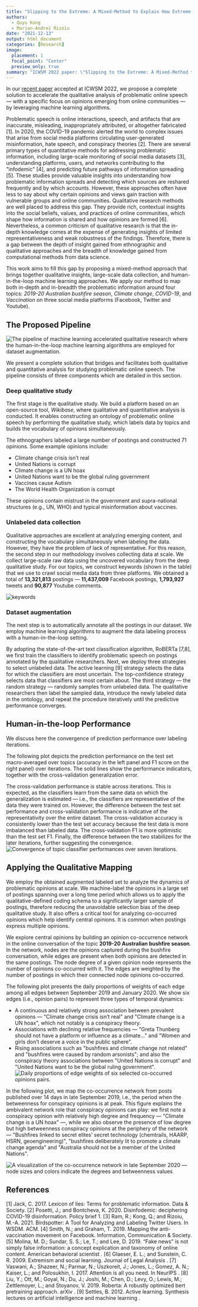 ```yaml
---
title: "Slipping to the Extreme: A Mixed-Method to Explain How Extreme Opinions Infiltrate Online Discussions"
authors:
  - Quyu Kong
  - Marian-Andrei Rizoiu
date: "2021-12-13"
output: html_document
categories: [Research]
image:
  placement: 1
  focal_point: "Center"
  preview_only: true
summary: "ICWSM 2022 paper: \"Slipping to the Extreme: A Mixed-Method to Explain How Extreme Opinions Infiltrate Online Discussions\" "
---
```


In our [recent paper](https://arxiv.org/pdf/2109.00302.pdf) accepted at ICWSM 2022, we propose a complete solution to accelerate the qualitative analysis of problematic online speech — with a specific focus on opinions emerging from online communities — by leveraging machine learning algorithms.

Problematic speech is online interactions, speech, and artifacts that are inaccurate, misleading, inappropriately attributed, or altogether fabricated [1]. In 2020, the COVID-19 pandemic alerted the world to complex issues that arise from social media platforms circulating user-generated misinformation, hate speech, and conspiracy theories [2]. There are several primary types of quantitative methods for addressing problematic information, including large-scale monitoring of social media datasets [3], understanding platforms, users, and networks contributing to the "infodemic" [4], and predicting future pathways of information spreading [5].
These studies provide valuable insights into understanding
how problematic information spreads and detecting which sources are reshared frequently and by which accounts. However, these approaches often have less to say about why certain opinions and views gain traction with vulnerable groups and online communities. Qualitative research methods are well placed to address this gap. They provide rich, contextual insights into the social beliefs, values, and practices of online communities, which shape how information is shared and how opinions are formed [6].
Nevertheless, a common criticism of qualitative research is that the in-depth knowledge comes at the expense of generating insights of limited representativeness and weak robustness of the findings. Therefore, there is a gap between the depth of insight gained from ethnographic and qualitative approaches and the breadth of knowledge gained from computational methods from data science.

This work aims to fill this gap by proposing a mixed-method approach that brings together qualitative insights, large-scale data collection, and human-in-the-loop machine learning approaches. We apply our method to map both in-depth and in-breadth the problematic information around four topics: *2019-20 Australian bushfire season*, *Climate change*, *COVID-19*, and *Vaccination* on three social media platforms (Facebook, Twitter and Youtube).

## The Proposed Pipeline

![The pipeline of machine learning accelerated qualitative research where the human-in-the-loop machine learning algorithms are employed for dataset augmentation.](fig1.png)

We present a complete solution that bridges and facilitates both qualitative and quantitative analysis for studying problematic online speech. The pipeline consists of three components which are detailed in this section.
### Deep qualitative study
The first stage is the qualitative study. We build a platform based on an open-source tool, *Wikibase*, where qualitative and quantitative analysis is conducted. It enables constructing an ontology of problematic online speech by performing the qualitative study, which labels data by topics and builds the vocabulary of opinions simultaneously.

The ethnographers labeled a large number of postings and constructed 71 opinions. Some example opinions include:
  - Climate change crisis isn’t real
  - United Nations is corrupt
  - Climate change is a UN hoax
  - United Nations want to be the global ruling government
  - Vaccines cause Autism
  - The World Health Organization is corrupt

These opinions contain mistrust in the government and supra-national structures (e.g., UN, WHO) and typical misinformation about vaccines.


### Unlabeled data collection
Qualitative approaches are excellent at analyzing emerging content, and constructing the vocabulary simultaneously when labeling the data.
However, they have the problem of lack of representative.
For this reason, the second step in our methodology involves collecting data at scale.
We collect large-scale raw data using the uncovered vocabulary from the deep qualitative study. For our topics, we construct keywords (shown in the table) that we use to crawl social media data from three platforms. We obtained a total of **13,321,813** postings — **11,437,009** Facebook postings, **1,793,927** tweets and **90,877** Youtube comments.

![keywords](table.png)


### Dataset augmentation
The next step is to automatically annotate all the postings in our dataset.
We employ machine learning algorithms to augment the data labeling process with a human-in-the-loop setting.

By adopting the state-of-the-art text classification algorithm, RoBERTa [7,8], we first train the classifiers to identify problematic speech on postings annotated by the qualitative researchers. Next, we deploy three strategies to select unlabeled data. The active learning [9] strategy selects the data for which the classifiers are most uncertain. The top-confidence strategy selects data that classifiers are most certain about. The third strategy — the random strategy — randomly samples from unlabeled data. The qualitative researchers then label the sampled data, introduce the newly labeled data in the ontology, and repeat the procedure iteratively until the predictive performance converges.

## Human-in-the-loop Performance
We discuss here the convergence of prediction performance over labeling iterations.

The following plot depicts the prediction performance on the test set macro-averaged over topics (accuracy in the left panel and F1 score on the right panel) over iterations.
The solid lines show the performance indicators, together with the cross-validation generalization error.

The cross-validation performance is stable across iterations. This is expected, as the classifiers learn from the same data on which the generalization is estimated — i.e., the classifiers are representative of the data they were trained on. However, the difference between the test set performance and cross-validation performance is indicative of the representativity over the entire dataset. The cross-validation accuracy is consistently lower than the test set accuracy because the test data is more imbalanced than labeled data. The cross-validation F1 is more optimistic than the test set F1. Finally, the difference between the two stabilizes for the later iterations, further suggesting the convergence.
![Convergence of topic classifier performances over seven iterations.](fig3.png)
## Applying the Qualitative Mapping

We employ the obtained augmented labeled set to analyze the dynamics of problematic opinions at scale. We machine-label the opinions in a large set of postings spanning over a long time period which allows us to apply the qualitative-defined coding schema to a significantly larger sample of postings, therefore reducing the unavoidable selection bias of the deep qualitative study. It also offers a critical tool for analyzing co-occurred opinions which help identify central opinions. It is common when postings express multiple opinions.

We explore central opinions by building an opinion co-occurrence network in the online conversation of the topic **2019-20 Australian bushfire season**. In the network, nodes are the opinions captured during the bushfire conversation, while edges are present when both opinions are detected in the same postings. The node
degree of a given opinion node represents the number of opinions co-occurred with it. The edges are weighted by the number of postings in which their connected node opinions co-occurred.

The following plot presents the daily proportions of weights of each edge among all edges between September 2019 and January 2020. We show six edges (i.e., opinion pairs) to represent three types of temporal dynamics:
  - A continuous and relatively strong association between prevalent opinions — "Climate change crisis isn’t real" and "Climate change is a UN hoax", which not notably is a conspiracy theory.
  - Associations with declining relative frequencies — "Greta Thunberg should not have a platform or influence as a climate..." and "Women and girls don’t deserve a voice in the public sphere".
  - Rising associations such as "bushfires and climate change not related" and "bushfires were caused by random arsonists"; and also the conspiracy theory associations between "United Nations is corrupt" and "United Nations want to be the global ruling government".
![Daily proportions of edge weights of six selected co-occurred opinions pairs.](fig2.png)

In the following plot, we map the co-occurrence network from posts published over 14 days in late September 2019, i.e., the period when the betweenness for conspiracy opinions is at peak. This figure explains the ambivalent network role that conspiracy opinions can play: we first note a conspiracy opinion with relatively high degree and frequency — "Climate change is a UN hoax" —, while we also observe the presence of low degree but high betweenness conspiracy opinions at the periphery of the network — "Bushfires linked to secret elites’ secret technology (chemtrails, HAARP, HSRN, geoengineering)", "bushfires deliberately lit to promote a climate change agenda" and "Australia should not be a member of the United Nations".

![A visualization of the co-occurrence network in late September 2020 — node sizes and colors indicate the degrees and betweenness values](featured.png)



## References
[1] Jack, C. 2017. Lexicon of lies: Terms for problematic information. Data & Society.
[2] Posetti, J.; and Bontcheva, K. 2020. Disinfodemic: deciphering COVID-19 disinformation. Policy brief 1.
[3] Ram, R.; Kong, Q.; and Rizoiu, M.-A. 2021. Birdspotter: A Tool for Analyzing and Labeling Twitter Users. In WSDM. ACM.
[4] Smith, N.; and Graham, T. 2019. Mapping the anti-vaccination movement on Facebook. Information, Communication & Society.
[5] Molina, M. D.; Sundar, S. S.; Le, T.; and Lee, D. 2019. “Fake news” is not simply false information: a concept explication and taxonomy of online content. American behavioral scientist .
[6] Glaeser, E. L.; and Sunstein, C. R. 2009. Extremism and social learning. Journal of Legal Analysis .
[7] Vaswani, A.; Shazeer, N.; Parmar, N.; Uszkoreit, J.; Jones, L.; Gomez, A. N.; Kaiser, L.; and Polosukhin, I. 2017. Attention is all you need. In NeurIPS .
[8] Liu, Y.; Ott, M.; Goyal, N.; Du, J.; Joshi, M.; Chen, D.; Levy, O.; Lewis, M.; Zettlemoyer, L.; and Stoyanov, V. 2019. Roberta: A robustly optimized bert pretraining approach. arXiv .
[9] Settles, B. 2012. Active learning. Synthesis lectures on artificial intelligence and machine learning .